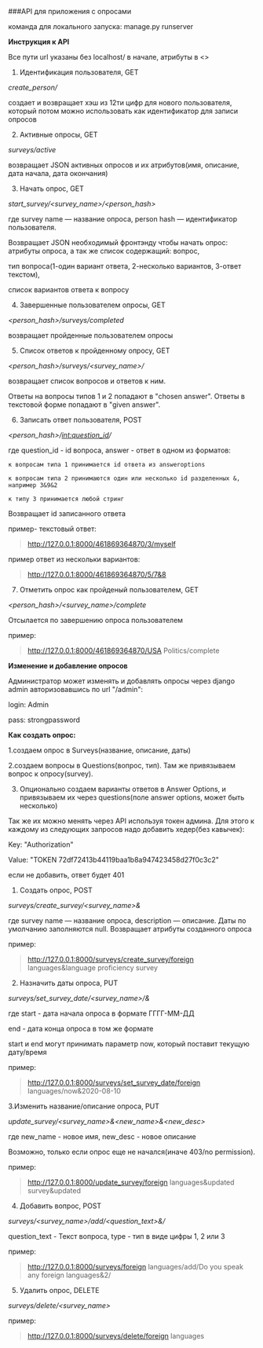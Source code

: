 ###API для приложения с опросами

команда для локального запуска:
manage.py runserver

**Инструкция к API**


Все пути url указаны без localhost/ в начале, атрибуты в <>

1. Идентификация пользователя, GET

*create_person/*

создает и возвращает хэш из 12ти цифр для нового пользователя, который потом можно использовать как идентификатор для записи опросов

2. Активные опросы, GET

*surveys/active*

возвращает JSON активных опросов и их атрибутов(имя, описание, дата начала, дата окончания)

3. Начать опрос, GET

*start_survey/<survey_name>/<person_hash>*

где survey name — название опроса, person hash — идентификатор пользователя.

Возвращает JSON необходимый фронтэнду чтобы начать опрос: атрибуты опроса, а так же список содержащий:
вопрос,

тип вопроса(1-один вариант ответа, 2-несколько вариантов, 3-ответ текстом),

список вариантов ответа к вопросу

4. Завершенные пользователем опросы, GET

*<person_hash>/surveys/completed*

возвращает пройденные пользователем опросы


5. Список ответов к пройденному опросу, GET

*<person_hash>/surveys/<survey_name>/*

возвращает список вопросов и ответов к ним.

Ответы на вопросы типов 1 и 2 попадают в "chosen answer". Ответы в текстовой форме попадают в "given answer".


6. Записать ответ пользователя, POST

*<person_hash>/<int:question_id>/<answer>*
    
где question_id - id вопроса, answer - ответ в одном из форматов:

    к вопросам типа 1 принимается id ответа из answeroptions
    
    к вопросам типа 2 принимаются один или несколько id разделенных &, например 3&9&2
    
    к типу 3 принимается любой стринг


Возвращает id записанного ответа

пример- текстовый ответ:

> http://127.0.0.1:8000/461869364870/3/myself

пример ответ из нескольки вариантов:

> http://127.0.0.1:8000/461869364870/5/7&8


7. Отметить опрос как пройденый пользователем, GET

*<person_hash>/<survey_name>/complete*

Отсылается по завершению опроса пользователем

пример:

> http://127.0.0.1:8000/461869364870/USA Politics/complete

**Изменение и добавление опросов**

Администратор может изменять и добавлять опросы через django admin авторизовавшись по url "/admin":

login: Admin

pass: strongpassword

**Как создать опрос:**

1.создаем опрос в Surveys(название, описание, даты)

2.создаем вопросы в Questions(вопрос, тип). Там же привязываем вопрос к опросу(survey).

3. Опционально создаем варианты ответов в Answer Options, и привязываем их через questions(поле answer options, может быть несколько)


Так же их можно менять через API используя токен админа. Для этого к каждому из следующих запросов надо добавить хедер(без кавычек):

Key: "Authorization"

Value: "TOKEN 72df72413b44119baa1b8a947423458d27f0c3c2"

если не добавить, ответ будет 401

1. Создать опрос, POST

*surveys/create_survey/<survey_name>&<description>*
    
где survey name — название опроса, description — описание. Даты по умолчанию заполняются null. Возвращает атрибуты созданного опроса

пример:

> http://127.0.0.1:8000/surveys/create_survey/foreign languages&language proficiency survey

2. Назначить даты опроса, PUT

*surveys/set_survey_date/<survey_name>/<start>&<end>*

где start - дата начала опроса в формате ГГГГ-ММ-ДД

end - дата конца опроса в том же формате

start и end могут принимать параметр now, который поставит текущую дату/время

пример:

> http://127.0.0.1:8000/surveys/set_survey_date/foreign languages/now&2020-08-10

3.Изменить название/описание опроса, PUT

*update_survey/<survey_name>&<new_name>&<new_desc>*

где new_name - новое имя, new_desc - новое описание

Возможно, только если опрос еще не начался(иначе 403/no permission).

пример:

> http://127.0.0.1:8000/update_survey/foreign languages&updated survey&updated

4. Добавить вопрос, POST

*surveys/<survey_name>/add/<question_text>&<type>/*
    
question_text - Текст вопроса, type - тип в виде цифры 1, 2 или 3

пример:

> http://127.0.0.1:8000/surveys/foreign languages/add/Do you speak any foreign languages&2/

5. Удалить опрос, DELETE

*surveys/delete/<survey_name>*

пример:

> http://127.0.0.1:8000/surveys/delete/foreign languages
